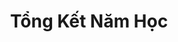 ---
layout: "category-page"
title: "Tổng Kết Năm Học"
description: "Tải miễn phí file đồ hoạ vector Tổng Kết Năm Học png jpg pdf ai crd..."
permalink: "/category/tong-ket-nam-hoc/"
image: "/assets/images/affiliates.jpg"
color: "#121826"
---